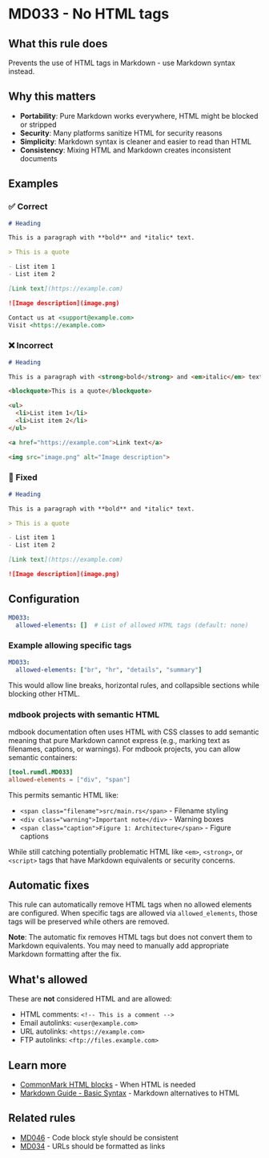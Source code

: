 # MD033 - No HTML tags

## What this rule does

Prevents the use of HTML tags in Markdown - use Markdown syntax instead.

## Why this matters

- **Portability**: Pure Markdown works everywhere, HTML might be blocked or stripped
- **Security**: Many platforms sanitize HTML for security reasons
- **Simplicity**: Markdown syntax is cleaner and easier to read than HTML
- **Consistency**: Mixing HTML and Markdown creates inconsistent documents

## Examples

### ✅ Correct

```markdown
# Heading

This is a paragraph with **bold** and *italic* text.

> This is a quote

- List item 1
- List item 2

[Link text](https://example.com)

![Image description](image.png)

Contact us at <support@example.com>
Visit <https://example.com>
```

### ❌ Incorrect

<!-- rumdl-disable MD033 -->

```markdown
# Heading

This is a paragraph with <strong>bold</strong> and <em>italic</em> text.

<blockquote>This is a quote</blockquote>

<ul>
  <li>List item 1</li>
  <li>List item 2</li>
</ul>

<a href="https://example.com">Link text</a>

<img src="image.png" alt="Image description">
```

<!-- rumdl-enable MD033 -->

### 🔧 Fixed

```markdown
# Heading

This is a paragraph with **bold** and *italic* text.

> This is a quote

- List item 1
- List item 2

[Link text](https://example.com)

![Image description](image.png)
```

## Configuration

```yaml
MD033:
  allowed-elements: []  # List of allowed HTML tags (default: none)
```

### Example allowing specific tags

```yaml
MD033:
  allowed-elements: ["br", "hr", "details", "summary"]
```

This would allow line breaks, horizontal rules, and collapsible sections while blocking other HTML.

### mdbook projects with semantic HTML

mdbook documentation often uses HTML with CSS classes to add semantic meaning that pure Markdown cannot express (e.g., marking text as filenames, captions, or warnings). For mdbook projects, you can
allow semantic containers:

```toml
[tool.rumdl.MD033]
allowed-elements = ["div", "span"]
```

This permits semantic HTML like:

- `<span class="filename">src/main.rs</span>` - Filename styling
- `<div class="warning">Important note</div>` - Warning boxes
- `<span class="caption">Figure 1: Architecture</span>` - Figure captions

While still catching potentially problematic HTML like `<em>`, `<strong>`, or `<script>` tags that have Markdown equivalents or security concerns.

## Automatic fixes

This rule can automatically remove HTML tags when no allowed elements are configured. When specific tags are allowed via `allowed_elements`, those tags will be preserved while others are removed.

**Note**: The automatic fix removes HTML tags but does not convert them to Markdown equivalents. You may need to manually add appropriate Markdown formatting after the fix.

## What's allowed

These are **not** considered HTML and are allowed:

- HTML comments: `<!-- This is a comment -->`
- Email autolinks: `<user@example.com>`
- URL autolinks: `<https://example.com>`
- FTP autolinks: `<ftp://files.example.com>`

## Learn more

- [CommonMark HTML blocks](https://spec.commonmark.org/0.31.2/#html-blocks) - When HTML is needed
- [Markdown Guide - Basic Syntax](https://www.markdownguide.org/basic-syntax/) - Markdown alternatives to HTML

## Related rules

- [MD046](md046.md) - Code block style should be consistent
- [MD034](md034.md) - URLs should be formatted as links
